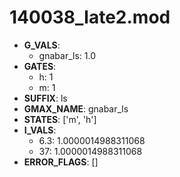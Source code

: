 # 140038_late2.mod

- **G_VALS**:
  - gnabar_ls: 1.0
- **GATES**:
  - h: 1
  - m: 1
- **SUFFIX**: ls
- **GMAX_NAME**: gnabar_ls
- **STATES**: ['m', 'h']
- **I_VALS**:
  - 6.3: 1.0000014988311068
  - 37: 1.0000014988311068
- **ERROR_FLAGS**: []
